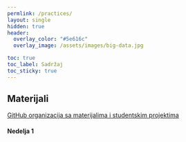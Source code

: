 ```yaml
---
permlink: /practices/
layout: single
hidden: true
header:
  overlay_color: "#5e616c"
  overlay_image: /assets/images/big-data.jpg

toc: true
toc_label: Sadržaj
toc_sticky: true
---
```


## Materijali

[GitHub organizacija sa materijalima i studentskim projektima](https://github.com/MATF-istrazivanje-podataka-1)

#### Nedelja 1

